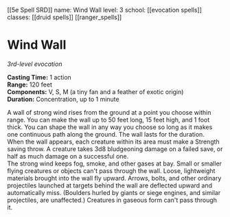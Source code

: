 [[5e Spell SRD]]
name: Wind Wall
level: 3
school: [[evocation spells]]
classes: [[druid spells]]
         [[ranger_spells]]

# Wind Wall 
_3rd-level evocation_ 

**Casting Time:** 1 action    
**Range:** 120 feet    
**Components:** V, S, M (a tiny fan and a feather of exotic origin)    
**Duration:** Concentration, up to 1 minute 

A wall of strong wind rises from the ground at a point you choose within range. You can make the wall up to 50 feet long, 15 feet high, and 1 foot thick. You can shape the wall in any way you choose so long as it makes one continuous path along the ground. The wall lasts for the duration.    
When the wall appears, each creature within its area must make a Strength saving throw. A creature takes 3d8 bludgeoning damage on a failed save, or half as much damage on a successful one.    
The strong wind keeps fog, smoke, and other gases at bay. Small or smaller flying creatures or objects can't pass through the wall. Loose, lightweight materials brought into the wall fly upward. Arrows, bolts, and other ordinary projectiles launched at targets behind the wall are deflected upward and automatically miss. (Boulders hurled by giants or siege engines, and similar projectiles, are unaffected.) Creatures in gaseous form can't pass through it. 